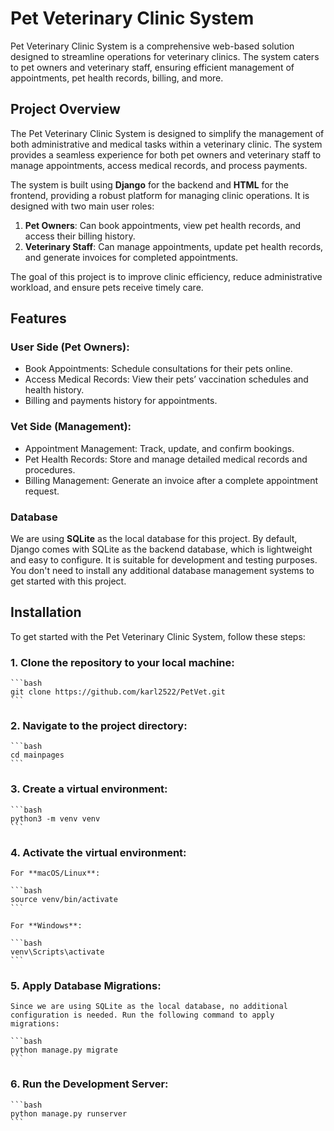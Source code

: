 # Pet Veterinary Clinic System

Pet Veterinary Clinic System is a comprehensive web-based solution designed to streamline operations for veterinary clinics. The system caters to pet owners and veterinary staff, ensuring efficient management of appointments, pet health records, billing, and more.

## Project Overview

The Pet Veterinary Clinic System is designed to simplify the management of both administrative and medical tasks within a veterinary clinic. The system provides a seamless experience for both pet owners and veterinary staff to manage appointments, access medical records, and process payments.

The system is built using **Django** for the backend and **HTML** for the frontend, providing a robust platform for managing clinic operations. It is designed with two main user roles:

1. **Pet Owners**: Can book appointments, view pet health records, and access their billing history.
2. **Veterinary Staff**: Can manage appointments, update pet health records, and generate invoices for completed appointments.

The goal of this project is to improve clinic efficiency, reduce administrative workload, and ensure pets receive timely care.


## Features

### User Side (Pet Owners):

- Book Appointments: Schedule consultations for their pets online.
- Access Medical Records: View their pets’ vaccination schedules and health history.
- Billing and payments history for appointments.

### Vet Side (Management):

- Appointment Management: Track, update, and confirm bookings.
- Pet Health Records: Store and manage detailed medical records and procedures.
- Billing Management: Generate an invoice after a complete appointment request.

### Database

We are using **SQLite** as the local database for this project. By default, Django comes with SQLite as the backend database, which is lightweight and easy to configure. It is suitable for development and testing purposes. You don't need to install any additional database management systems to get started with this project.


## Installation

To get started with the Pet Veterinary Clinic System, follow these steps:

### 1. Clone the repository to your local machine:

    ```bash
    git clone https://github.com/karl2522/PetVet.git
    ```

### 2. Navigate to the project directory:

    ```bash
    cd mainpages
    ```

### 3. Create a virtual environment:

    ```bash
    python3 -m venv venv
    ```

### 4. Activate the virtual environment:

    For **macOS/Linux**:

    ```bash
    source venv/bin/activate
    ```

    For **Windows**:

    ```bash
    venv\Scripts\activate
    ```

### 5. Apply Database Migrations:
    Since we are using SQLite as the local database, no additional configuration is needed. Run the following command to apply migrations:

    ```bash
    python manage.py migrate
    ```

### 6. Run the Development Server:

    ```bash
    python manage.py runserver
    ```





